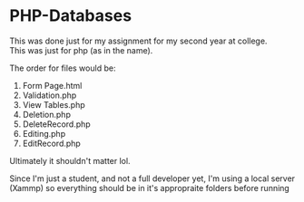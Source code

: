 # PHP-Databases
This was done just for my assignment for my second year at college. <br>
This was just for php (as in the name).

The order for files would be:
1. Form Page.html<BR>
2. Validation.php<BR>
3. View Tables.php<BR>
4. Deletion.php<BR>
5. DeleteRecord.php<BR>
6. Editing.php<BR>
7. EditRecord.php<BR>

Ultimately it shouldn't matter lol. 

Since I'm just a student, and not a full developer yet, I'm using a local server (Xammp) so everything should be in it's appropraite folders before running
